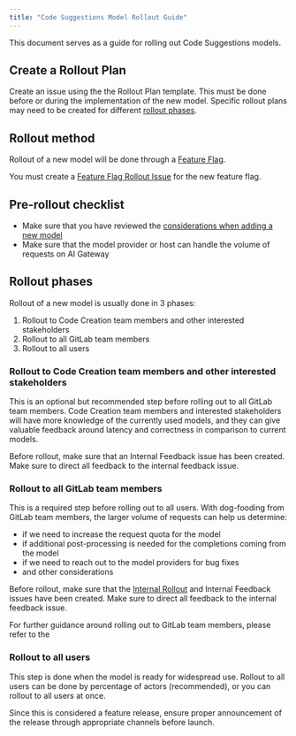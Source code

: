 ```yaml
---
title: "Code Suggestions Model Rollout Guide"
---
```


This document serves as a guide for rolling out Code Suggestions models.

## Create a Rollout Plan

Create an issue using the the Rollout Plan template. This must be done before or during the implementation of the new model.
Specific rollout plans may need to be created for different [rollout phases](#rollout-phases).

## Rollout method

Rollout of a new model will be done through a [Feature Flag](https://docs.gitlab.com/ee/development/feature_flags/).

You must create a [Feature Flag Rollout Issue](https://gitlab.com/gitlab-org/gitlab/-/blob/master/.gitlab/issue_templates/Feature%20Flag%20Roll%20Out.md)
for the new feature flag.

## Pre-rollout checklist

- Make sure that you have reviewed the [considerations when adding a new model](implementation_guidelines.md#considerations-when-adding-a-new-model)
- Make sure that the model provider or host can handle the volume of requests on AI Gateway

## Rollout phases

Rollout of a new model is usually done in 3 phases:

1. Rollout to Code Creation team members and other interested stakeholders
2. Rollout to all GitLab team members
3. Rollout to all users

### Rollout to Code Creation team members and other interested stakeholders

This is an optional but recommended step before rolling out to all GitLab team members. Code Creation team members and interested stakeholders will have more knowledge of the currently used models, and they can give valuable feedback around latency and correctness in comparison to current models.

Before rollout, make sure that an Internal Feedback issue has been created. Make sure to direct all feedback to the internal feedback issue.

### Rollout to all GitLab team members

This is a required step before rolling out to all users. With dog-fooding from GitLab team members, the larger volume of requests can help us determine:

- if we need to increase the request quota for the model
- if additional post-processing is needed for the completions coming from the model
- if we need to reach out to the model providers for bug fixes
- and other considerations

Before rollout, make sure that the
[Internal Rollout](https://gitlab.com/gitlab-org/code-creation/code-suggestions-model-evaluation-hub/-/blob/main/.gitlab/issue_templates/internal_rollout.md)
and Internal Feedback issues have been created. Make sure to direct all feedback to the internal feedback issue.

For further guidance around rolling out to GitLab team members, please refer to the

### Rollout to all users

This step is done when the model is ready for widespread use. Rollout to all users can be done by percentage of actors (recommended), or you can rollout to all users at once.

Since this is considered a feature release, ensure proper announcement of the release through appropriate channels before launch.
